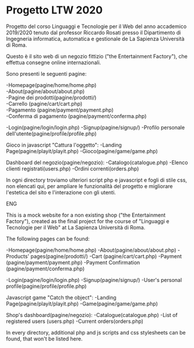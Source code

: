 # Progetto LTW 2020
Progetto del corso Linguaggi e Tecnologie per il Web del anno accademico 2019/2020 tenuto dal professor Riccardo Rosati presso il Dipartimento di Ingegneria informatica, automatica e gestionale de La Sapienza Università di Roma.

Questo è il sito web di un negozio fittizio ("the Entertainment Factory"), che effettua consegne online internazionali.<br>

Sono presenti le seguenti pagine:<br>

-Homepage(pagine/home/home.php)<br>
-About(pagine/about/about.php)<br>
-Pagine dei prodotti(pagine/prodotti/)<br>
-Carrello (pagine/cart/cart.php)<br>
-Pagamento (pagine/payment/payment.php)<br>
-Conferma di pagamento (pagine/payment/conferma.php)<br>

-Login(pagine/login/login.php)
-Signup(pagine/signup/)
-Profilo personale dell'utente(pagine/profile/profile.php)

Gioco in javascript "Cattura l'oggetto":
    -Landing Page(pagine/playit/playit.php)
    -Gioco(pagine/game/game.php)

Dashboard del negozio(pagine/negozio):
    -Catalogo(catalogue.php)
    -Elenco clienti registrati(users.php)
    -Ordini correnti(orders.php)

In ogni directory troviamo ulteriori script php e javascript e fogli di stile css, non elencati qui, per ampliare le funzionalità del progetto e migliorare l'estetica del sito e l'interazione con gli utenti.

ENG

This is a mock website for a non existing shop ("the Entertainment Factory"), created as the final project for the course of "Linguaggi e Tecnologie per il Web" at La Sapienza Università di Roma.

The following pages can be found:

-Homepage(pagine/home/home.php)
-About(pagine/about/about.php)
-Products' pages(pagine/prodotti/)
-Cart (pagine/cart/cart.php)
-Payment (pagine/payment/payment.php)
-Payment Confirmation (pagine/payment/conferma.php)

-Login(pagine/login/login.php)
-Signup(pagine/signup/)
-User's personal profile(pagine/profile/profile.php)

Javascript game "Catch the object":
    -Landing Page(pagine/playit/playit.php)
    -Game(pagine/game/game.php)

Shop's dashboard(pagine/negozio):
    -Catalogue(catalogue.php)
    -List of registered users (users.php)
    -Current orders(orders.php)

In every directory, additional php and js scripts and css stylesheets can be found, that won't be listed here. 
